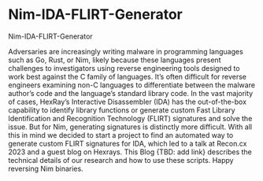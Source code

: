 # Nim-IDA-FLIRT-Generator
Nim-IDA-FLIRT-Generator

Adversaries are increasingly writing malware in programming languages such as Go, Rust, or Nim, likely because these languages present challenges to investigators using reverse engineering tools designed to work best against the C family of languages. It’s often difficult for reverse engineers examining non-C languages to differentiate between the malware author’s code and the language’s standard library code. In the vast majority of cases, HexRay’s Interactive Disassembler (IDA) has the out-of-the-box capability to identify library functions or generate custom Fast Library Identification and Recognition Technology (FLIRT) signatures and solve the issue. But for Nim, generating signatures is distinctly more difficult. With all this in mind we decided to start a project to find an automated way to generate custom FLIRT signatures for IDA, which led to a talk at Recon.cx 2023 and a guest blog on Hexrays. This Blog {TBD: add link} describes the technical details of our research and how to use these scripts. Happy reversing Nim binaries. 




